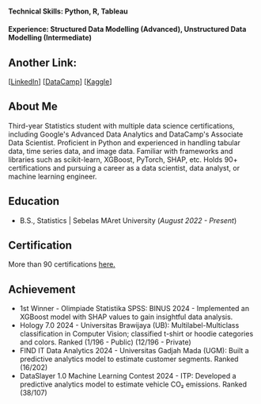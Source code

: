 #### Technical Skills: Python, R, Tableau         
#### Experience: Structured Data Modelling (Advanced), Unstructured Data Modelling (Intermediate)

## Another Link:
[[LinkedIn](https://www.linkedin.com/in/evanhanif/)] [[DataCamp](https://www.datacamp.com/portfolio/studiesevan)] [[Kaggle](https://www.kaggle.com/vnn777)]

## About Me
Third-year Statistics student with multiple data science certifications, including Google's Advanced Data Analytics and DataCamp's Associate Data Scientist. Proficient in Python and experienced in handling tabular data, time series data, and image data. Familiar with frameworks and libraries such as scikit-learn, XGBoost, PyTorch, SHAP, etc. Holds 90+ certifications and pursuing a career as a data scientist, data analyst, or machine learning engineer.

## Education
- B.S., Statistics | Sebelas MAret University (_August 2022 - Present_)

## Certification
More than 90 certifications [here.](https://evanhfw.github.io/certifications/)

## Achievement
- 1st Winner - Olimpiade Statistika SPSS: BINUS 2024 - Implemented an XGBoost model with SHAP values to gain insightful data analysis.
- Hology 7.0 2024 - Universitas Brawijaya (UB): Multilabel-Multiclass classification in Computer Vision; classified t-shirt or hoodie categories and colors. Ranked (1/196 - Public) (12/196 - Private)
- FIND IT Data Analytics 2024 - Universitas Gadjah Mada (UGM): Built a predictive analytics model to estimate customer segments. Ranked (16/202)
- DataSlayer 1.0 Machine Learning Contest 2024 - ITP: Developed a predictive analytics model to estimate vehicle CO₂ emissions. Ranked (38/107)
